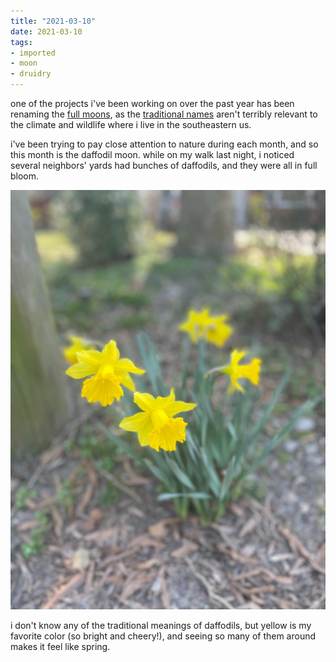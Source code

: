```yaml
---
title: "2021-03-10"
date: 2021-03-10
tags:
- imported
- moon
- druidry
---
```


one of the projects i've been working on over the past year has been renaming the [full moons](lunar.md), as the [traditional names](https://www.almanac.com/full-moon-names) aren't terribly relevant to the climate and wildlife where i live in the southeastern us.

i've been trying to pay close attention to nature during each month, and so this month is the daffodil moon. while on my walk last night, i noticed several neighbors' yards had bunches of daffodils, and they were all in full bloom.

![yellow daffodils.](upload/daffodils.png)

i don't know any of the traditional meanings of daffodils, but yellow is my favorite color (so bright and cheery!), and seeing so many of them around makes it feel like spring.